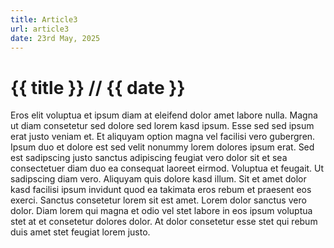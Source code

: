 ```yaml
---
title: Article3
url: article3
date: 23rd May, 2025
---
```


# {{ title }} <span>// {{ date }}</span>
Eros elit voluptua et ipsum diam at eleifend dolor amet labore nulla.
Magna ut diam consetetur sed dolore sed lorem kasd ipsum.
Esse sed sed ipsum erat justo veniam et.
Et aliquyam option magna vel facilisi vero gubergren.
Ipsum duo et dolore est sed velit nonummy lorem dolores ipsum erat.
Sed est sadipscing justo sanctus adipiscing feugiat vero dolor sit et sea consectetuer diam duo ea consequat laoreet eirmod.
Voluptua et feugait.
Ut sadipscing diam vero.
Aliquyam quis dolore kasd illum.
Sit et amet dolor kasd facilisi ipsum invidunt quod ea takimata eros rebum et praesent eos exerci.
Sanctus consetetur lorem sit est amet.
Lorem dolor sanctus vero dolor.
Diam lorem qui magna et odio vel stet labore in eos ipsum voluptua stet at et consetetur dolores dolor.
At dolor consetetur esse stet qui rebum duis amet stet feugiat lorem justo.
